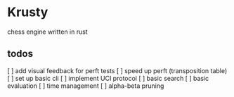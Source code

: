 # Krusty

chess engine written in rust

## todos

[ ] add visual feedback for perft tests
[ ] speed up perft (transposition table)
[ ] set up basic cli
[ ] implement UCI protocol
[ ] basic search
[ ] basic evaluation
[ ] time management
[ ] alpha-beta pruning
